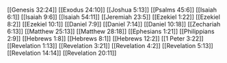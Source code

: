 [[Genesis 32:24]]
[[Exodus 24:10]]
[[Joshua 5:13]]
[[Psalms 45:6]]
[[Isaiah 6:1]]
[[Isaiah 9:6]]
[[Isaiah 54:11]]
[[Jeremiah 23:5]]
[[Ezekiel 1:22]]
[[Ezekiel 8:2]]
[[Ezekiel 10:1]]
[[Daniel 7:9]]
[[Daniel 7:14]]
[[Daniel 10:18]]
[[Zechariah 6:13]]
[[Matthew 25:13]]
[[Matthew 28:18]]
[[Ephesians 1:21]]
[[Philippians 2:9]]
[[Hebrews 1:8]]
[[Hebrews 8:1]]
[[Hebrews 12:2]]
[[1 Peter 3:22]]
[[Revelation 1:13]]
[[Revelation 3:21]]
[[Revelation 4:2]]
[[Revelation 5:13]]
[[Revelation 14:14]]
[[Revelation 20:11]]
